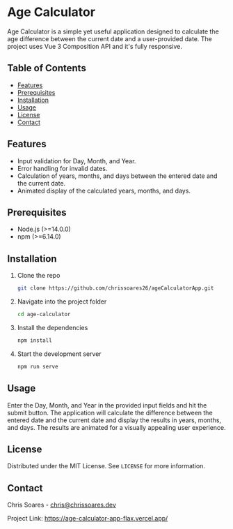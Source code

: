 # Age Calculator

Age Calculator is a simple yet useful application designed to calculate the age difference between the current date and a user-provided date. The project uses Vue 3 Composition API and it's fully responsive.

## Table of Contents

- [Features](#features)
- [Prerequisites](#prerequisites)
- [Installation](#installation)
- [Usage](#usage)
- [License](#license)
- [Contact](#contact)

## Features

- Input validation for Day, Month, and Year.
- Error handling for invalid dates.
- Calculation of years, months, and days between the entered date and the current date.
- Animated display of the calculated years, months, and days.

## Prerequisites

- Node.js (>=14.0.0)
- npm (>=6.14.0)

## Installation

1. Clone the repo
   ```bash
   git clone https://github.com/chrissoares26/ageCalculatorApp.git
   ```
2. Navigate into the project folder
   ```bash
   cd age-calculator
   ```
3. Install the dependencies
   ```bash
   npm install
   ```
4. Start the development server
   ```bash
   npm run serve
   ```

## Usage

Enter the Day, Month, and Year in the provided input fields and hit the submit button. The application will calculate the difference between the entered date and the current date and display the results in years, months, and days. The results are animated for a visually appealing user experience.

## License

Distributed under the MIT License. See `LICENSE` for more information.

## Contact

Chris Soares - chris@chrissoares.dev

Project Link: https://age-calculator-app-flax.vercel.app/
